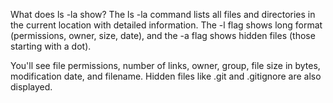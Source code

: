 What does ls -la show?
The ls -la command lists all files and directories in the current location with detailed information. The -l flag shows long format (permissions, owner, size, date), and the -a flag shows hidden files (those starting with a dot).

You'll see file permissions, number of links, owner, group, file size in bytes, modification date, and filename. Hidden files like .git and .gitignore are also displayed.